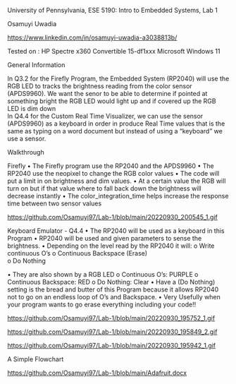 University of Pennsylvania, ESE 5190: Intro to Embedded Systems, Lab 1


Osamuyi Uwadia
 
https://www.linkedin.com/in/osamuyi-uwadia-a3038813b/

Tested on : HP Spectre x360 Convertible 15-df1xxx Microsoft Windows 11



General Information 

In Q3.2 for the Firefly Program, the Embedded System (RP2040) will use the RGB LED to tracks the brightness reading from the color sensor (APDS9960). We want the senor to be able to determine if pointed at something bright the RGB LED would light up and if covered up the RGB LED is dim down  
In Q4.4 for the Custom Real Time Visualizer, we can use the sensor (APDS9960) as a keyboard in order in produce Real Time values that is the same as typing on a word document but instead of using a “keyboard” we use a sensor.


Walkthrough

Firefly
•	The Firefly program use the RP2040 and the APDS9960
•	The RP2040 use the neopixel to change the RGB color values 
•	The code will put a limit in on brightness and dim values. 
•	At a certain value the RGB will turn on but if that value where to fall back down the brightness will decrease instantly 
•	The color_integration_time helps increase the response time between two sensor values  

https://github.com/Osamuyi97/Lab-1/blob/main/20220930_200545_1.gif

Keyboard Emulator - Q4.4
•	The RP2040 will be used as a keyboard in this Program
•	RP2040 will be used and given parameters to sense the brightness. 
•	Depending on the level read by the RP2040 it will:
o	Write continuous O’s
o	Continuous Backspace (Erase)  
o	Do Nothing  

•	They are also shown by a RGB LED
o	Continuous O’s: PURPLE 
o	Continuous Backspace: RED
o	Do Nothing: Clear 
•	Have a (Do Nothing) setting is the bread and butter of this Program because it allows RP2040 not to go on an endless loop of O’s and Backspace.
•	Very Usefully when your program wants to go erase everything including your code!!


https://github.com/Osamuyi97/Lab-1/blob/main/20220930_195752_1.gif 

https://github.com/Osamuyi97/Lab-1/blob/main/20220930_195849_2.gif

https://github.com/Osamuyi97/Lab-1/blob/main/20220930_195942_1.gif


A Simple Flowchart

https://github.com/Osamuyi97/Lab-1/blob/main/Adafruit.docx
